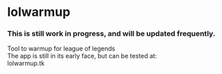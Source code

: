 # lolwarmup
### This is still work in progress, and will be updated frequently.  

Tool to warmup for league of legends  
The app is still in its early face, but can be tested at:  
lolwarmup.tk

